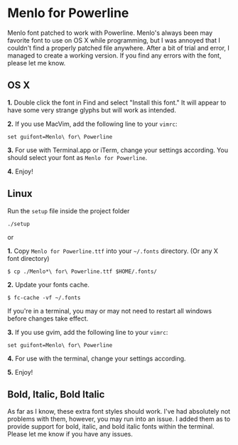 Menlo for Powerline
===================

Menlo font patched to work with Powerline. Menlo's always been may favorite font to use on OS X while programming, but I was annoyed that I couldn't find a properly patched file anywhere. After a bit of trial and error, I managed to create a working version. If you find any errors with the font, please let me know.

OS X
-----

**1.** Double click the font in Find and select "Install this font." It will appear to have some very strange glyphs but will work as intended. 

**2.** If you use MacVim, add the following line to your `vimrc`:

```
set guifont=Menlo\ for\ Powerline
```

**3.** For use with Terminal.app or iTerm, change your settings according. You should select your font as `Menlo for Powerline`.

**4.** Enjoy!

Linux
-----

Run the `setup` file inside the project folder

```
./setup
```

or

**1.** Copy `Menlo for Powerline.ttf` into your `~/.fonts` directory. (Or any X font directory)
```
$ cp ./Menlo*\ for\ Powerline.ttf $HOME/.fonts/
```

**2.** Update your fonts cache.
```
$ fc-cache -vf ~/.fonts
```
If you're in a terminal, you may or may not need to restart all windows before changes take effect.

**3.** If you use gvim, add the following line to your `vimrc`:

```
set guifont=Menlo\ for\ Powerline
```

**4.** For use with the terminal, change your settings according.

**5.** Enjoy!


Bold, Italic, Bold Italic
-------------------------

As far as I know, these extra font styles should work. I've had absolutely not problems with them, however, you may run into an issue. I added them as to provide support for bold, italic, and bold italic fonts within the terminal. Please let me know if you have any issues.
